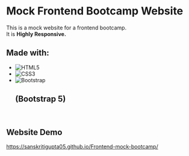 # Mock Frontend Bootcamp Website

This is a mock website for a frontend bootcamp. <br>
It is <b>Highly Responsive.</b>

## Made with:
* ![HTML5](https://img.shields.io/badge/html5-%23E34F26.svg?style=for-the-badge&logo=html5&logoColor=white)
* ![CSS3](https://img.shields.io/badge/css3-%231572B6.svg?style=for-the-badge&logo=css3&logoColor=white)
* ![Bootstrap](https://img.shields.io/badge/bootstrap-%23563D7C.svg?style=for-the-badge&logo=bootstrap&logoColor=white) <h2>(Bootstrap 5)</h2>

<br> 

## Website Demo

<a href="https://sanskritigupta05.github.io/Frontend-mock-bootcamp/">https://sanskritigupta05.github.io/Frontend-mock-bootcamp/</a>